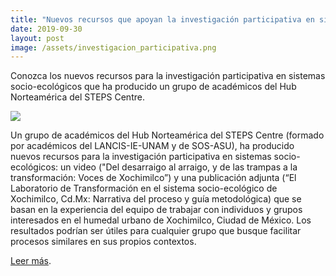 ```yaml
---
title: "Nuevos recursos que apoyan la investigación participativa en sistemas socio-ecológicos"
date: 2019-09-30
layout: post
image: /assets/investigacion_participativa.png
---
```


Conozca los nuevos recursos para la investigación participativa en
sistemas socio-ecológicos que ha producido un grupo de académicos del
Hub Norteamérica del STEPS Centre.

![](/assets/investigacion_participativa.png)

Un grupo de académicos del Hub Norteamérica del STEPS Centre (formado
por académicos del LANCIS-IE-UNAM y de SOS-ASU), ha producido nuevos
recursos para la investigación participativa en sistemas
socio-ecológicos: un video ("Del desarraigo al arraigo, y de las
trampas a la transformación: Voces de Xochimilco”) y una publicación
adjunta (“El Laboratorio de Transformación en el sistema
socio-ecológico de Xochimilco, Cd.Mx: Narrativa del proceso y guía
metodológica) que se basan en la experiencia del equipo de trabajar
con individuos y grupos interesados en el humedal urbano de
Xochimilco, Ciudad de México. Los resultados podrían ser útiles para
cualquier grupo que busque facilitar procesos similares en sus propios
contextos.

[Leer más](https://steps-centre.org/news/new-resources-support-participatory-research-in-socio-ecological-systems/).
